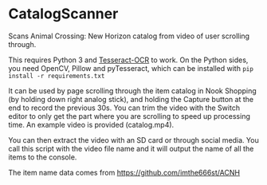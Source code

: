 # CatalogScanner
Scans Animal Crossing: New Horizon catalog from video of user scrolling through.

This requires Python 3 and [Tesseract-OCR](https://tesseract-ocr.github.io/tessdoc/Home.html) to work.
On the Python sides, you need OpenCV, Pillow and pyTesseract, which can be installed with `pip install -r requirements.txt`

It can be used by page scrolling through the item catalog in Nook Shopping (by holding down right analog stick),
and holding the Capture button at the end to record the previous 30s. You can trim the video with the Switch editor
to only get the part where you are scrolling to speed up processing time. An example video is provided (catalog.mp4).

You can then extract the video with an SD card or through social media. You call this script with the video file name
and it will output the name of all the items to the console.

The item name data comes from https://github.com/imthe666st/ACNH
